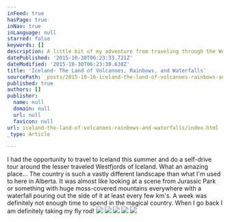 ```yaml
---
inFeed: true
hasPage: true
inNav: true
inLanguage: null
starred: false
keywords: []
description: A little bit of my adventure from traveling through the Westjords of Iceland last summer
datePublished: '2015-10-30T06:23:33.721Z'
dateModified: '2015-10-30T06:23:30.638Z'
title: 'Iceland- The Land of Volcanoes, Rainbows, and Waterfalls'
sourcePath: _posts/2015-10-16-iceland-the-land-of-volcanoes-rainbows-and-waterfalls.md
published: true
authors: []
publisher:
  name: null
  domain: null
  url: null
  favicon: null
url: iceland-the-land-of-volcanoes-rainbows-and-waterfalls/index.html
_type: Article

---
```

I had the opportunity to travel to Iceland this summer and do a self-drive tour around the lesser traveled Westfjords of Iceland.  What an amazing place...   The country is such a vastly different landscape than what I'm used to here in Alberta.  It was almost like looking at a scene from Jurassic Park or something with huge moss-covered mountains everywhere with a waterfall pouring out the side of it at least every few km's.  A week was definitely not enough time to spend in the magical country.  When I go back I am definitely taking my fly rod!
![](https://the-grid-user-content.s3-us-west-2.amazonaws.com/9f2b003c-4c5b-49ed-a8df-c0f3ebe6eb88.jpg)
![](https://the-grid-user-content.s3-us-west-2.amazonaws.com/92e81661-aa74-4713-b42a-2cb803444957.jpg)
![](https://the-grid-user-content.s3-us-west-2.amazonaws.com/871fd4cf-77b2-49da-8d3a-9909366c76d8.jpg)
![](https://the-grid-user-content.s3-us-west-2.amazonaws.com/229c6642-878f-4443-9bb8-d40b07376b6b.jpg)
![](https://the-grid-user-content.s3-us-west-2.amazonaws.com/6a70e657-de82-4bbf-bbc4-8b39fcc47c56.jpg)